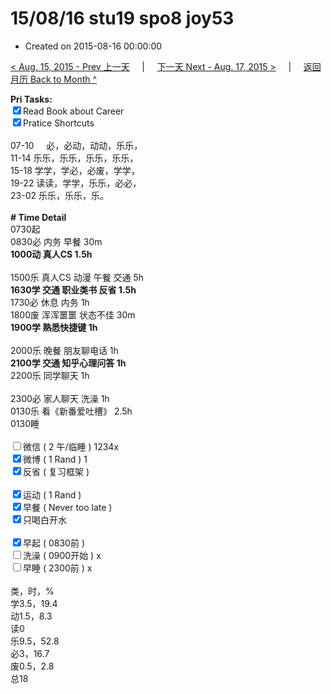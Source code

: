 # 15/08/16 stu19 spo8 joy53

- Created on 2015-08-16 00:00:00

[< Aug. 15, 2015 - Prev 上一天](_archived/lifelogs/2015/08/d15.md) &nbsp; &nbsp; | &nbsp; &nbsp; [下一天 Next - Aug. 17, 2015 >](_archived/lifelogs/2015/08/d17.md) &nbsp; &nbsp; |  &nbsp; &nbsp; [返回月历 Back to Month ^](_archived/lifelogs/2015/08/index.md)
<br/><div><strong>Pri Tasks:</strong></div><div><input checked="true" type="checkbox"/>Read Book about Career</div><div><input checked="true" type="checkbox"/>Pratice Shortcuts<br/></div><div><br/></div><div>07-10     必，必动，动动，乐乐，</div><div>11-14 乐乐，乐乐，乐乐，乐乐，</div><div>15-18 学学，学必，必废，学学，</div><div>19-22 读读，学学，乐乐，必必，</div><div>23-02 乐乐，乐乐，乐。</div><div><br/></div><div><b># Time Detail</b></div><div>0730起</div><div>0830必 内务 早餐 30m</div><div><b>1000动 真人CS 1.5h</b></div><div><br/></div><div>1500乐 真人CS 动漫 午餐 交通 5h</div><div><b>1630学 交通 职业类书 反省 1.5h</b></div><div>1730必 休息 内务 1h</div><div>1800废 浑浑噩噩 状态不佳 30m</div><div><b>1900学 熟悉快捷键 1h</b></div><div><br/></div><div>2000乐 晚餐 朋友聊电话 1h</div><div><b>2100学 交通 知乎心理问答 1h</b></div><div>2200乐 同学聊天 1h</div><div><br/></div><div>2300必 家人聊天 洗澡 1h</div><div>0130乐 看《新番爱吐槽》 2.5h</div><div>0130睡</div><div><br/></div><div><input type="checkbox"/>微信 ( 2 午/临睡 ) 1234x</div><div><input checked="true" type="checkbox"/>微博 ( 1 Rand ) 1</div><div><input checked="true" type="checkbox"/>反省 ( 复习框架 ) </div><div><br/></div><div><div><input checked="true" type="checkbox"/>运动 ( 1 Rand ) </div><div><input checked="true" type="checkbox"/>早餐 ( Never too late ) </div></div><div><input checked="true" type="checkbox"/>只喝白开水 </div><div><br/></div><div><input checked="true" type="checkbox"/>早起 ( 0830前 ) </div><div><input type="checkbox"/>洗澡 ( 0900开始 ) x<br/></div><div><input type="checkbox"/>早睡 ( 2300前 ) x</div><div><br clear="none"/></div><div>类，时，%<br clear="none"/>学3.5，19.4<br clear="none"/>动1.5，8.3<br clear="none"/>读0<br clear="none"/>乐9.5，52.8<br clear="none"/>必3，16.7<br clear="none"/>废0.5，2.8<br clear="none"/>总18</div>
